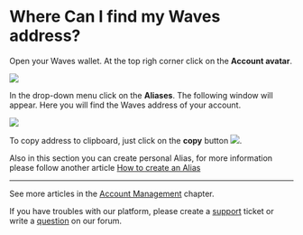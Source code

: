# Where Can I find my Waves address?

Open your Waves wallet. At the top righ corner click on the **Account avatar**.

![](/_assets/waves_address_01.png)

In the drop-down menu click on the **Aliases**.
The following window will appear. Here you will find the Waves address of your account.

![](/_assets/waves_address_02.png)

To copy address to clipboard, just click on the **сopy** button ![](/_assets/waves_address_03.png).

Also in this section you can create personal Alias, for more information please follow another article [How to create an Alias](/waves-client/account-management/creating-an-alias.md)

___

See more articles in the [Account Management](/waves-client/account-management.md) chapter.

If you have troubles with our platform, please create a [support](https://support.wavesplatform.com/) ticket or write a [question](https://forum.wavesplatform.com/) on our forum.
